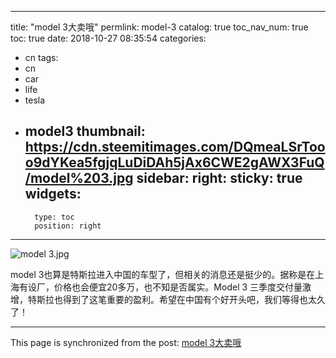 
---
title: "model 3大卖哦"
permlink: model-3
catalog: true
toc_nav_num: true
toc: true
date: 2018-10-27 08:35:54
categories:
- cn
tags:
- cn
- car
- life
- tesla
- model3
thumbnail: https://cdn.steemitimages.com/DQmeaLSrTooo9dYKea5fgjqLuDiDAh5jAx6CWE2gAWX3FuQ/model%203.jpg
sidebar:
    right:
        sticky: true
widgets:
    -
        type: toc
        position: right
---


![model 3.jpg](https://cdn.steemitimages.com/DQmeaLSrTooo9dYKea5fgjqLuDiDAh5jAx6CWE2gAWX3FuQ/model%203.jpg)

model 3也算是特斯拉进入中国的车型了，但相关的消息还是挺少的。据称是在上海有设厂，价格也会便宜20多万，也不知是否属实。Model 3 三季度交付量激增，特斯拉也得到了这笔重要的盈利。希望在中国有个好开头吧，我们等得也太久了！

- - -

This page is synchronized from the post: [model 3大卖哦](https://steemit.com/@lemooljiang/model-3)
